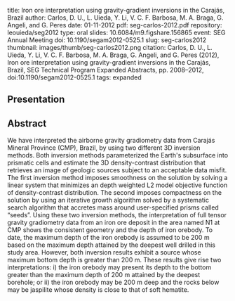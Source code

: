 title: Iron ore interpretation using gravity-gradient inversions in the Carajás, Brazil
author: Carlos, D. U., L. Uieda, Y. Li, V. C. F. Barbosa, M. A. Braga, G. Angeli, and G. Peres
date: 01-11-2012
pdf: seg-carlos-2012.pdf
repository: leouieda/seg2012
type: oral
slides: 10.6084/m9.figshare.156865
event: SEG Annual Meeting
doi: 10.1190/segam2012-0525.1
slug: seg-carlos2012
thumbnail: images/thumb/seg-carlos2012.png
citation: Carlos, D. U., L. Uieda, Y. Li, V. C. F. Barbosa, M. A. Braga, G. Angeli, and G. Peres (2012), Iron ore interpretation using gravity-gradient inversions in the Carajás, Brazil, SEG Technical Program Expanded Abstracts, pp. 2008–2012, doi:10.1190/segam2012-0525.1
tags: expanded

## Presentation

<script async class="speakerdeck-embed"
data-id="b036bda0e0494ddfb2410953e5f25230" data-ratio="1.33333333333333"
src="//speakerdeck.com/assets/embed.js"></script>

## Abstract

We have interpreted the airborne gravity gradiometry data from Carajás Mineral
Province (CMP), Brazil, by using two different 3D inversion methods. Both
inversion methods parameterized the Earth's subsurface into prismatic cells and
estimate the 3D density-contrast distribution that retrieves an image of
geologic sources subject to an acceptable data misfit. The first inversion
method imposes smoothness on the solution by solving a linear system that
minimizes an depth weighted L2 model objective function of density-contrast
distribution. The second imposes compactness on the solution by using an
iterative growth algorithm solved by a systematic search algorithm that
accretes mass around user-specified prisms called “seeds”. Using these two
inversion methods, the interpretation of full tensor gravity gradiometry data
from an iron ore deposit in the area named N1 at CMP shows the consistent
geometry and the depth of iron orebody. To date, the maximum depth of the iron
orebody is assumed to be 200 m based on the maximum depth attained by the
deepest well drilled in this study area. However, both inversion results
exhibit a source whose maximum bottom depth is greater than 200 m. These
results give rise two interpretations: i) the iron orebody may present its
depth to the bottom greater than the maximum depth of 200 m attained by the
deepest borehole; or ii) the iron orebody may be 200 m deep and the rocks below
may be jaspilite whose density is close to that of soft hematite.
